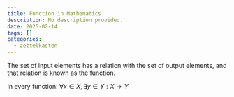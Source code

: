 ```yaml
---
title: Function in Mathematics
description: No description provided.
date: 2025-02-14
tags: []
categories:
  - zettelkasten
---
```


The set of input elements has a relation with the set of output elements, and that relation is known as the function. 

In every function: $\forall x \in X, \exists y \in Y : X \rightarrow Y$
